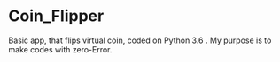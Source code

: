 # Coin_Flipper
Basic app, that flips virtual coin, coded on Python 3.6 . My purpose is to make codes with zero-Error.
